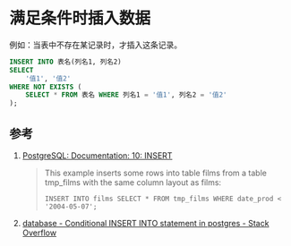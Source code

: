# 满足条件时插入数据

例如：当表中不存在某记录时，才插入这条记录。

```sql
INSERT INTO 表名(列名1, 列名2)
SELECT
    '值1', '值2'
WHERE NOT EXISTS (
    SELECT * FROM 表名 WHERE 列名1 = '值1', 列名2 = '值2'
);
```

## 参考

1. [PostgreSQL: Documentation: 10: INSERT](https://www.postgresql.org/docs/current/static/sql-insert.html)

    > This example inserts some rows into table films from a table tmp_films with the same column layout as films:
    >
    >     INSERT INTO films SELECT * FROM tmp_films WHERE date_prod < '2004-05-07';

2. [database - Conditional INSERT INTO statement in postgres - Stack Overflow](https://stackoverflow.com/questions/15710162/conditional-insert-into-statement-in-postgres)